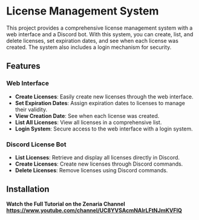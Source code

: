 # License Management System

This project provides a comprehensive license management system with a web interface and a Discord bot. With this system, you can create, list, and delete licenses, set expiration dates, and see when each license was created. The system also includes a login mechanism for security.

## Features

### Web Interface
- **Create Licenses**: Easily create new licenses through the web interface.
- **Set Expiration Dates**: Assign expiration dates to licenses to manage their validity.
- **View Creation Date**: See when each license was created.
- **List All Licenses**: View all licenses in a comprehensive list.
- **Login System**: Secure access to the web interface with a login system.

### Discord License Bot
- **List Licenses**: Retrieve and display all licenses directly in Discord.
- **Create Licenses**: Create new licenses through Discord commands.
- **Delete Licenses**: Remove licenses using Discord commands.

## Installation

**Watch the Full Tutorial on the Zenaria Channel https://www.youtube.com/channel/UC8YVSAcmNAlrLFtNJmKVFlQ**
